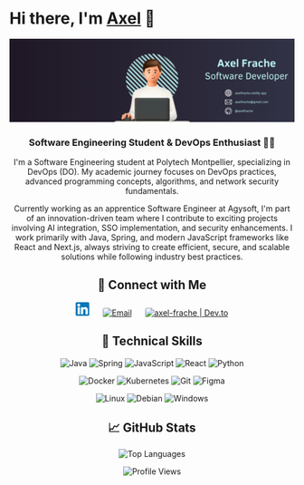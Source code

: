 # Hi there, I'm [Axel](https://axelfrache.netlify.app/) 👋

<p align="center">
  <a href="images/bannerLinkedin.png" target="_blank" rel="noreferrer"><img src="images/bannerLinkedin.png" alt="my banner"></a>
</p>

<h3 align="center">Software Engineering Student & DevOps Enthusiast 👨‍💻</h3>

<p align="center">
  I'm a Software Engineering student at Polytech Montpellier, specializing in DevOps (DO). My academic journey focuses on DevOps practices, advanced programming concepts, algorithms, and network security fundamentals.
</p>

<p align="center">
  Currently working as an apprentice Software Engineer at Agysoft, I'm part of an innovation-driven team where I contribute to exciting projects involving AI integration, SSO implementation, and security enhancements. I work primarily with Java, Spring, and modern JavaScript frameworks like React and Next.js, always striving to create efficient, secure, and scalable solutions while following industry best practices.
</p>

<h2 align="center">🤝 Connect with Me</h2>

<p align="center">
  <a href="https://www.linkedin.com/in/axel-frache"><img src="images/linkedin.png" alt="axel-frache | LinkedIn" width="24px"/></a>
  &nbsp;&nbsp;&nbsp;&nbsp;
  <a href="mailto:axel.frache@gmail.com"><img src="https://upload.wikimedia.org/wikipedia/commons/7/7e/Gmail_icon_%282020%29.svg" alt="Email" width="24px" style="border-radius: 3px;"/></a>
  &nbsp;&nbsp;&nbsp;&nbsp;
  <a href="https://dev.to/axelfrache"><img src="https://dev-to-uploads.s3.amazonaws.com/uploads/logos/resized_logo_UQww2soKuUsjaOGNB38o.png" alt="axel-frache | Dev.to" width="24px" style="border-radius: 3px;"/></a>
</p>

<h2 align="center">💼 Technical Skills</h2>

<p align="center">
  <img src="https://img.shields.io/badge/java-%23ED8B00.svg?style=for-the-badge&logo=openjdk&logoColor=white" alt="Java"/>
  <img src="https://img.shields.io/badge/spring-%236DB33F.svg?style=for-the-badge&logo=spring&logoColor=white" alt="Spring"/>
  <img src="https://img.shields.io/badge/javascript-%23323330.svg?style=for-the-badge&logo=javascript&logoColor=%23F7DF1E" alt="JavaScript"/>
  <img src="https://img.shields.io/badge/react-%2320232a.svg?style=for-the-badge&logo=react&logoColor=%2361DAFB" alt="React"/>
  <img src="https://img.shields.io/badge/python-3670A0?style=for-the-badge&logo=python&logoColor=ffdd54" alt="Python"/>
</p>

<p align="center">
  <img src="https://img.shields.io/badge/docker-%230db7ed.svg?style=for-the-badge&logo=docker&logoColor=white" alt="Docker"/>
  <img src="https://img.shields.io/badge/kubernetes-%23326ce5.svg?style=for-the-badge&logo=kubernetes&logoColor=white" alt="Kubernetes"/>
  <img src="https://img.shields.io/badge/git-%23F05033.svg?style=for-the-badge&logo=git&logoColor=white" alt="Git"/>
  <img src="https://img.shields.io/badge/figma-%23F24E1E.svg?style=for-the-badge&logo=figma&logoColor=white" alt="Figma"/>
</p>

<p align="center">
  <img src="https://img.shields.io/badge/Linux-FCC624?style=for-the-badge&logo=linux&logoColor=black" alt="Linux"/>
  <img src="https://img.shields.io/badge/Debian-E95420?style=for-the-badge&logo=debian&logoColor=white" alt="Debian"/>
  <img src="https://img.shields.io/badge/Windows-0078D6?style=for-the-badge&logo=windows&logoColor=white" alt="Windows"/>
</p>

<h2 align="center">📈 GitHub Stats</h2>

<p align="center">
  <img src="https://github-readme-stats.vercel.app/api/top-langs/?username=axelfrache&layout=compact&theme=cobalt" alt="Top Languages"/>
</p>

<p align="center">
  <img src="https://komarev.com/ghpvc/?username=your-github-axelfrache&color=blue" alt="Profile Views"/>
</p>
